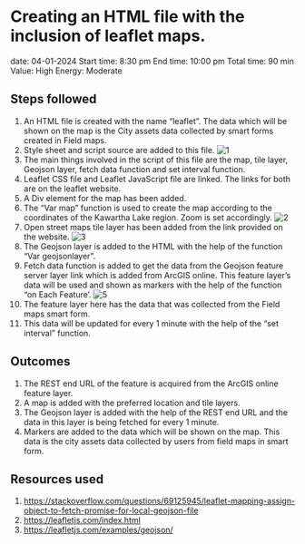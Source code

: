 # Creating an HTML file with the inclusion of leaflet maps.

date: 04-01-2024
Start time: 8:30 pm
End time: 10:00 pm
Total time: 90 min
Value: High
Energy: Moderate

## Steps followed

1. An HTML file is created with the name “leaflet”. The data which will be shown on the map is the City assets data collected by smart forms created in Field maps.
2. Style sheet and script source are added to this file.
![1](https://github.com/NuthanAbhiramGIS/Activitylog/assets/146375982/9754b964-df0d-41ae-85ba-a1754841de88)
3. The main things involved in the script of this file are the map, tile layer, Geojson layer, fetch data function and set interval function.
4. Leaflet CSS file and Leaflet JavaScript file are linked. The links for both are on the leaflet website.
6. A Div element for the map has been added.
7. The “Var map” function is used to create the map according to the coordinates of the Kawartha Lake region. Zoom is set accordingly. 
![2](https://github.com/NuthanAbhiramGIS/Activitylog/assets/146375982/06367a00-235d-49aa-b5b4-8879d87ff15b)
8. Open street maps tile layer has been added from the link provided on the website. 
![3](https://github.com/NuthanAbhiramGIS/Activitylog/assets/146375982/b40952b4-15b5-45a3-b72a-6840a6c84e99)
9. The Geojson layer is added to the HTML with the help of the function “Var geojsonlayer”.
10. Fetch data function is added to get the data from the Geojson feature server layer link which is added from ArcGIS online. This feature layer’s data will be used and shown as markers with the help of the function “on Each Feature’. 
![5](https://github.com/NuthanAbhiramGIS/Activitylog/assets/146375982/1b936a04-d6e8-4645-a18e-9366cd6da45a)
11. The feature layer here has the data that was collected from the Field maps smart form. 
12. This data will be updated for every 1 minute with the help of the “set interval” function.


## Outcomes
1. The REST end URL of the feature is acquired from the ArcGIS online feature layer.
2. A map is added with the preferred location and tile layers. 
3. The Geojson layer is added with the help of the REST end URL and the data in this layer is being fetched for every 1 minute.
4. Markers are added to the data which will be shown on the map. This data is the city assets data collected by users from field maps in smart form. 

## Resources used
1. https://stackoverflow.com/questions/69125945/leaflet-mapping-assign-object-to-fetch-promise-for-local-geojson-file
2. https://leafletjs.com/index.html
3. https://leafletjs.com/examples/geojson/









